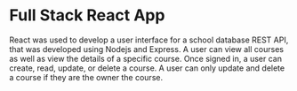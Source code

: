 # Full Stack React App

React was used to develop a user interface for a school database REST API, that was developed using Nodejs and Express. A user can view all courses as well as view the details of a specific course. Once signed in, a user can create, read, update, or delete a course. A user can only update and delete a course if they are the owner the course.
